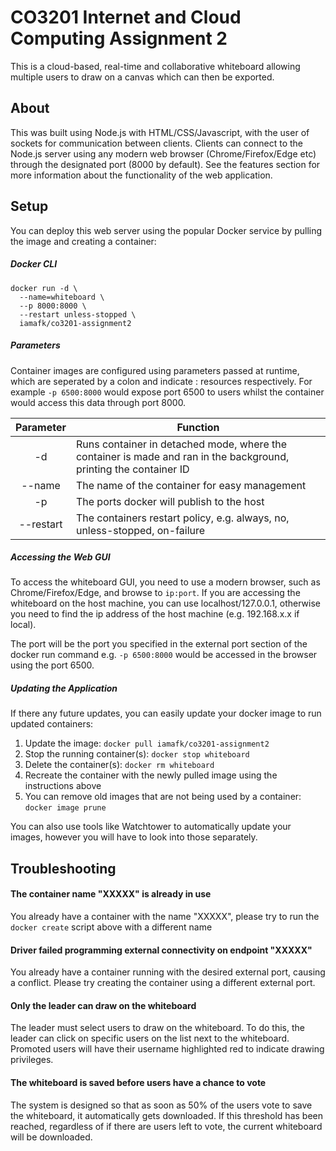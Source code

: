 # CO3201 Internet and Cloud Computing Assignment 2

This is a cloud-based, real-time and collaborative whiteboard allowing multiple users to draw on a canvas which can then be exported.

## About

This was built using Node.js with HTML/CSS/Javascript, with the user of sockets for communication between clients.
Clients can connect to the Node.js server using any modern web browser (Chrome/Firefox/Edge etc) through the designated port (8000 by default).
See the features section for more information about the functionality of the web application.

## Setup

You can deploy this web server using the popular Docker service by pulling the image and creating a container:

##### Docker CLI 
````
docker run -d \
  --name=whiteboard \
  --p 8000:8000 \
  --restart unless-stopped \
  iamafk/co3201-assignment2
````

##### Parameters

Container images are configured using parameters passed at runtime, which are seperated by a colon and indicate <external>:<internal> resources respectively.
For example `-p 6500:8000` would expose port 6500 to users whilst the container would access this data through port 8000.


| Parameter        | Function           |
| :-------------: |-------------|
| -d      | Runs container in detached mode, where the container is made and ran in the background, printing the container ID | 
| --name      | The name of the container for easy management      | 
| -p | The ports docker will publish to the host      | 
| --restart | The containers restart policy, e.g. always, no, unless-stopped, on-failure      |

##### Accessing the Web GUI

To access the whiteboard GUI, you need to use a modern browser, such as Chrome/Firefox/Edge, and browse to `ip:port`.
If you are accessing the whiteboard on the host machine, you can use localhost/127.0.0.1, otherwise you need to find the ip address of the host machine (e.g. 192.168.x.x if local).

The port will be the port you specified in the external port section of the docker run command e.g. `-p 6500:8000` would be accessed in the browser using the port 6500.

##### Updating the Application

If there any future updates, you can easily update your docker image to run updated containers:

1. Update the image: `docker pull iamafk/co3201-assignment2`
2. Stop the running container(s): `docker stop whiteboard`
3. Delete the container(s): `docker rm whiteboard`
4. Recreate the container with the newly pulled image using the instructions above
5. You can remove old images that are not being used by a container: `docker image prune`

You can also use tools like Watchtower to automatically update your images, however you will have to look into those separately. 

## Troubleshooting

#### The container name "XXXXX" is already in use

You already have a container with the name "XXXXX", please try to run the `docker create` script above with a different name

#### Driver failed programming external connectivity on endpoint "XXXXX"

You already have a container running with the desired external port, causing a conflict. Please try creating the container using a different external port.

#### Only the leader can draw on the whiteboard

The leader must select users to draw on the whiteboard. To do this, the leader can click on specific users on the list next to the whiteboard. Promoted users will have their username highlighted red to indicate drawing privileges.

#### The whiteboard is saved before users have a chance to vote

The system is designed so that as soon as 50% of the users vote to save the whiteboard, it automatically gets downloaded. If this threshold has been reached, regardless of if there are users left to vote, the current whiteboard will be downloaded.